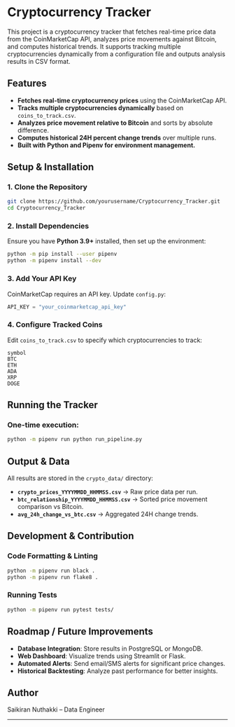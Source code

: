 # Cryptocurrency Tracker

This project is a cryptocurrency tracker that fetches real-time price data from the CoinMarketCap API, analyzes price movements against Bitcoin, and computes historical trends. It supports tracking multiple cryptocurrencies dynamically from a configuration file and outputs analysis results in CSV format.

## Features
- **Fetches real-time cryptocurrency prices** using the CoinMarketCap API.
- **Tracks multiple cryptocurrencies dynamically** based on `coins_to_track.csv`.
- **Analyzes price movement relative to Bitcoin** and sorts by absolute difference.
- **Computes historical 24H percent change trends** over multiple runs.
- **Built with Python and Pipenv for environment management.**

## Setup & Installation
### 1. Clone the Repository
```sh
git clone https://github.com/yourusername/Cryptocurrency_Tracker.git
cd Cryptocurrency_Tracker
```

### 2. Install Dependencies
Ensure you have **Python 3.9+** installed, then set up the environment:
```sh
python -m pip install --user pipenv
python -m pipenv install --dev
```

### 3. Add Your API Key
CoinMarketCap requires an API key. Update `config.py`:
```python
API_KEY = "your_coinmarketcap_api_key"
```

### 4. Configure Tracked Coins
Edit `coins_to_track.csv` to specify which cryptocurrencies to track:
```csv
symbol
BTC
ETH
ADA
XRP
DOGE
```

## Running the Tracker
### One-time execution:
```sh
python -m pipenv run python run_pipeline.py
```

## Output & Data
All results are stored in the `crypto_data/` directory:
- **`crypto_prices_YYYYMMDD_HHMMSS.csv`** → Raw price data per run.
- **`btc_relationship_YYYYMMDD_HHMMSS.csv`** → Sorted price movement comparison vs Bitcoin.
- **`avg_24h_change_vs_btc.csv`** → Aggregated 24H change trends.

## Development & Contribution
### Code Formatting & Linting
```sh
python -m pipenv run black .
python -m pipenv run flake8 .
```

### Running Tests
```sh
python -m pipenv run pytest tests/
```

## Roadmap / Future Improvements
- **Database Integration**: Store results in PostgreSQL or MongoDB.
- **Web Dashboard**: Visualize trends using Streamlit or Flask.
- **Automated Alerts**: Send email/SMS alerts for significant price changes.
- **Historical Backtesting**: Analyze past performance for better insights.


## Author
Saikiran Nuthakki – Data Engineer

---